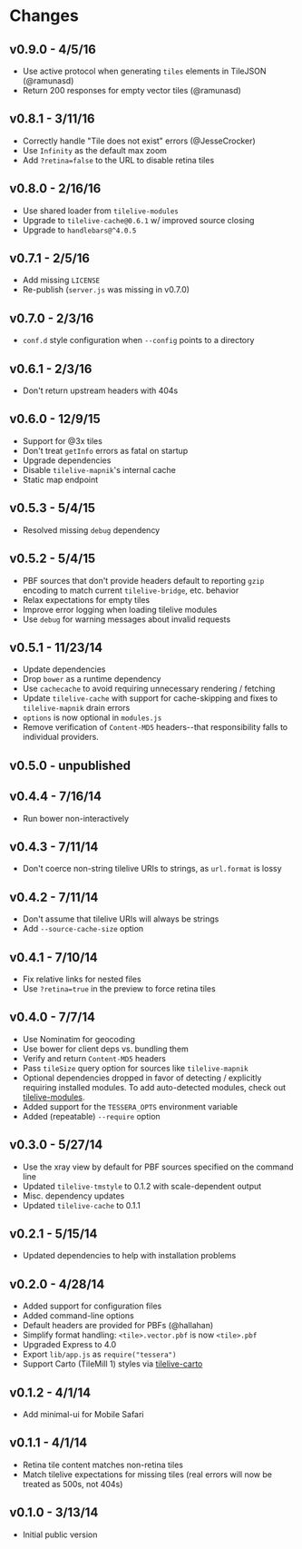 # Changes

## v0.9.0 - 4/5/16

* Use active protocol when generating `tiles` elements in TileJSON (@ramunasd)
* Return 200 responses for empty vector tiles (@ramunasd)

## v0.8.1 - 3/11/16

* Correctly handle "Tile does not exist" errors (@JesseCrocker)
* Use `Infinity` as the default max zoom
* Add `?retina=false` to the URL to disable retina tiles

## v0.8.0 - 2/16/16

* Use shared loader from `tilelive-modules`
* Upgrade to `tilelive-cache@0.6.1` w/ improved source closing
* Upgrade to `handlebars@^4.0.5`

## v0.7.1 - 2/5/16

* Add missing `LICENSE`
* Re-publish (`server.js` was missing in v0.7.0)

## v0.7.0 - 2/3/16

* `conf.d` style configuration when `--config` points to a directory

## v0.6.1 - 2/3/16

* Don't return upstream headers with 404s

## v0.6.0 - 12/9/15

* Support for @3x tiles
* Don't treat `getInfo` errors as fatal on startup
* Upgrade dependencies
* Disable `tilelive-mapnik`'s internal cache
* Static map endpoint

## v0.5.3 - 5/4/15

* Resolved missing `debug` dependency

## v0.5.2 - 5/4/15

* PBF sources that don't provide headers default to reporting `gzip` encoding
  to match current `tilelive-bridge`, etc. behavior
* Relax expectations for empty tiles
* Improve error logging when loading tilelive modules
* Use `debug` for warning messages about invalid requests

## v0.5.1 - 11/23/14

* Update dependencies
* Drop `bower` as a runtime dependency
* Use `cachecache` to avoid requiring unnecessary rendering / fetching
* Update `tilelive-cache` with support for cache-skipping and fixes to
  `tilelive-mapnik` drain errors
* `options` is now optional in `modules.js`
* Remove verification of `Content-MD5` headers--that responsibility falls to
  individual providers.

## v0.5.0 - unpublished

## v0.4.4 - 7/16/14

* Run bower non-interactively

## v0.4.3 - 7/11/14

* Don't coerce non-string tilelive URIs to strings, as `url.format` is lossy

## v0.4.2 - 7/11/14

* Don't assume that tilelive URIs will always be strings
* Add `--source-cache-size` option

## v0.4.1 - 7/10/14

* Fix relative links for nested files
* Use `?retina=true` in the preview to force retina tiles

## v0.4.0 - 7/7/14

* Use Nominatim for geocoding
* Use bower for client deps vs. bundling them
* Verify and return `Content-MD5` headers
* Pass `tileSize` query option for sources like `tilelive-mapnik`
* Optional dependencies dropped in favor of detecting / explicitly requiring
  installed modules. To add auto-detected modules, check out
  [tilelive-modules](https://github.com/mojodna/tilelive-modules).
* Added support for the `TESSERA_OPTS` environment variable
* Added (repeatable) `--require` option

## v0.3.0 - 5/27/14

* Use the xray view by default for PBF sources specified on the command line
* Updated `tilelive-tmstyle` to 0.1.2 with scale-dependent output
* Misc. dependency updates
* Updated `tilelive-cache` to 0.1.1

## v0.2.1 - 5/15/14

* Updated dependencies to help with installation problems

## v0.2.0 - 4/28/14

* Added support for configuration files
* Added command-line options
* Default headers are provided for PBFs (@hallahan)
* Simplify format handling: `<tile>.vector.pbf` is now `<tile>.pbf`
* Upgraded Express to 4.0
* Export `lib/app.js` as `require("tessera")`
* Support Carto (TileMill 1) styles via
  [tilelive-carto](https://github.com/mojodna/tilelive-carto)

## v0.1.2 - 4/1/14

* Add minimal-ui for Mobile Safari

## v0.1.1 - 4/1/14

* Retina tile content matches non-retina tiles
* Match tilelive expectations for missing tiles (real errors will now be treated as
  500s, not 404s)

## v0.1.0 - 3/13/14

* Initial public version

